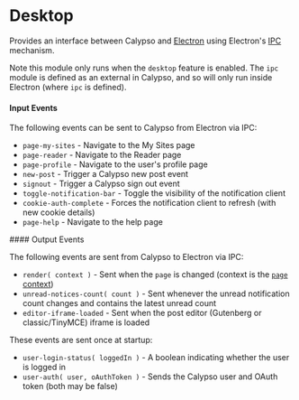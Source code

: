 Desktop
==========

Provides an interface between Calypso and [Electron](https://github.com/atom/electron) using Electron's [IPC](https://github.com/atom/electron/blob/HEAD/docs/api/ipc-main.md) mechanism.

Note this module only runs when the `desktop` feature is enabled. The `ipc` module is defined as an external in Calypso, and so will only
run inside Electron (where `ipc` is defined).

#### Input Events

The following events can be sent to Calypso from Electron via IPC:

- `page-my-sites` - Navigate to the My Sites page
- `page-reader` - Navigate to the Reader page
- `page-profile` - Navigate to the user's profile page
- `new-post` - Trigger a Calypso new post event
- `signout` - Trigger a Calypso sign out event
- `toggle-notification-bar` - Toggle the visibility of the notification client
- `cookie-auth-complete` - Forces the notification client to refresh (with new cookie details)
- `page-help` - Navigate to the help page

#### Output Events

The following events are sent from Calypso to Electron via IPC:

- `render( context )` - Sent when the `page` is changed (context is the [`page` context](https://visionmedia.github.io/page.js/#context))
- `unread-notices-count( count )` - Sent whenever the unread notification count changes and contains the latest unread count
- `editor-iframe-loaded` - Sent when the post editor (Gutenberg or classic/TinyMCE) iframe is loaded

These events are sent once at startup:
- `user-login-status( loggedIn )` - A boolean indicating whether the user is logged in
- `user-auth( user, oAuthToken )` - Sends the Calypso user and OAuth token (both may be false)
